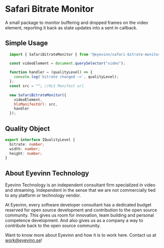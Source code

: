 Safari Bitrate Monitor
===

A small package to monitor buffering and dropped frames on the video element, reporting it back as state updates into a sent in callback.

## Simple Usage

```js
  import { SafariBitrateMonitor } from "@eyevinn/safari-bitrate-monitor";

  const videoElement = document.querySelector("video");
  
  function handler = (qualityLevel) => {
    console.log(`bitrate changed –>`, qualityLevel);
  };  
  const src = ""; //HLS Manifest url
  
  new SafariBitrateMonitor({
    videoElement,
    hlsManifestUrl: src,
    handler
  });
```

## Quality Object

```ts
export interface IQualityLevel {
  bitrate: number;
  width: number;
  height: number;
}
```

## About Eyevinn Technology

Eyevinn Technology is an independent consultant firm specialized in video and streaming. Independent in the sense that we are not commercially tied to any platform or technology vendor.

At Eyevinn, every software developer consultant has a dedicated budget reserved for open source development and contribution to the open source community. This gives us room for innovation, team building and personal competence development. And also gives us as a company a way to contribute back to the open source community.

Want to know more about Eyevinn and how it is to work here. Contact us at work@eyevinn.se!
